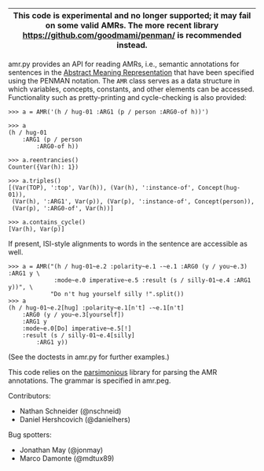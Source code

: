
| This code is experimental and no longer supported; it may fail on some valid AMRs. The more recent library https://github.com/goodmami/penman/ is recommended instead. |
| --- |

amr.py provides an API for reading AMRs, i.e., semantic annotations for sentences 
in the [Abstract Meaning Representation](http://amr.isi.edu/) that have been 
specified using the PENMAN notation. The `AMR` class serves as a data structure 
in which variables, concepts, constants, and other elements can be accessed. 
Functionality such as pretty-printing and cycle-checking is also provided:

    >>> a = AMR('(h / hug-01 :ARG1 (p / person :ARG0-of h))')
    
    >>> a
    (h / hug-01
        :ARG1 (p / person
            :ARG0-of h))
    
    >>> a.reentrancies()
    Counter({Var(h): 1})
    
    >>> a.triples()
    [(Var(TOP), ':top', Var(h)), (Var(h), ':instance-of', Concept(hug-01)),
     (Var(h), ':ARG1', Var(p)), (Var(p), ':instance-of', Concept(person)),
     (Var(p), ':ARG0-of', Var(h))]
    
    >>> a.contains_cycle()
    [Var(h), Var(p)]

If present, ISI-style alignments to words in the sentence are accessible as well. 

    >>> a = AMR("(h / hug-01~e.2 :polarity~e.1 -~e.1 :ARG0 (y / you~e.3) :ARG1 y \
                 :mode~e.0 imperative~e.5 :result (s / silly-01~e.4 :ARG1 y))", \
                "Do n't hug yourself silly !".split())
    >>> a
    (h / hug-01~e.2[hug] :polarity~e.1[n't] -~e.1[n't]
        :ARG0 (y / you~e.3[yourself])
        :ARG1 y
        :mode~e.0[Do] imperative~e.5[!]
        :result (s / silly-01~e.4[silly]
            :ARG1 y))

(See the doctests in amr.py for further examples.)

This code relies on the [parsimonious](https://github.com/erikrose/parsimonious) 
library for parsing the AMR annotations. The grammar is specified in amr.peg. 

Contributors:

- Nathan Schneider (@nschneid)
- Daniel Hershcovich (@danielhers)

Bug spotters:

- Jonathan May (@jonmay)
- Marco Damonte (@mdtux89)
